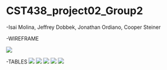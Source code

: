 # CST438_project02_Group2

-Isai Molina, Jeffrey Dobbek, Jonathan Ordiano, Cooper Steiner

-WIREFRAME

![](https://i.imgur.com/KZ7MJIb.png)

-TABLES
![](https://i.imgur.com/g1VnNSi.png)
![](https://i.imgur.com/hxu6X8C.png)
![](https://i.imgur.com/NwSCAtm.png)
![](https://i.imgur.com/0hbLd9r.png)
![](https://i.imgur.com/YvlG8jb.png)

